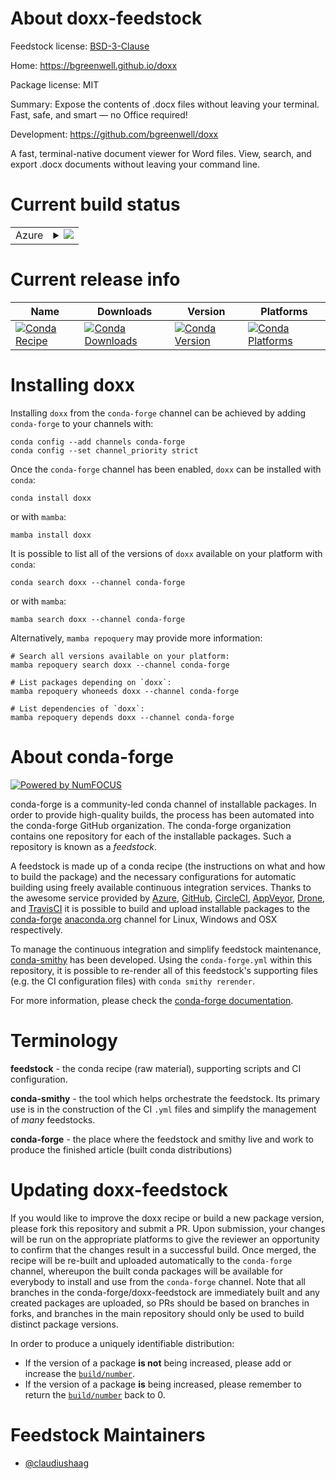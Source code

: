 About doxx-feedstock
====================

Feedstock license: [BSD-3-Clause](https://github.com/conda-forge/doxx-feedstock/blob/main/LICENSE.txt)

Home: https://bgreenwell.github.io/doxx

Package license: MIT

Summary: Expose the contents of .docx files without leaving your terminal. Fast, safe, and smart — no Office required!

Development: https://github.com/bgreenwell/doxx

A fast, terminal-native document viewer for Word files. View, search, and export .docx documents without leaving your command line.

Current build status
====================


<table>
    
  <tr>
    <td>Azure</td>
    <td>
      <details>
        <summary>
          <a href="https://dev.azure.com/conda-forge/feedstock-builds/_build/latest?definitionId=26411&branchName=main">
            <img src="https://dev.azure.com/conda-forge/feedstock-builds/_apis/build/status/doxx-feedstock?branchName=main">
          </a>
        </summary>
        <table>
          <thead><tr><th>Variant</th><th>Status</th></tr></thead>
          <tbody><tr>
              <td>linux_64</td>
              <td>
                <a href="https://dev.azure.com/conda-forge/feedstock-builds/_build/latest?definitionId=26411&branchName=main">
                  <img src="https://dev.azure.com/conda-forge/feedstock-builds/_apis/build/status/doxx-feedstock?branchName=main&jobName=linux&configuration=linux%20linux_64_" alt="variant">
                </a>
              </td>
            </tr><tr>
              <td>linux_aarch64</td>
              <td>
                <a href="https://dev.azure.com/conda-forge/feedstock-builds/_build/latest?definitionId=26411&branchName=main">
                  <img src="https://dev.azure.com/conda-forge/feedstock-builds/_apis/build/status/doxx-feedstock?branchName=main&jobName=linux&configuration=linux%20linux_aarch64_" alt="variant">
                </a>
              </td>
            </tr><tr>
              <td>linux_ppc64le</td>
              <td>
                <a href="https://dev.azure.com/conda-forge/feedstock-builds/_build/latest?definitionId=26411&branchName=main">
                  <img src="https://dev.azure.com/conda-forge/feedstock-builds/_apis/build/status/doxx-feedstock?branchName=main&jobName=linux&configuration=linux%20linux_ppc64le_" alt="variant">
                </a>
              </td>
            </tr><tr>
              <td>osx_64</td>
              <td>
                <a href="https://dev.azure.com/conda-forge/feedstock-builds/_build/latest?definitionId=26411&branchName=main">
                  <img src="https://dev.azure.com/conda-forge/feedstock-builds/_apis/build/status/doxx-feedstock?branchName=main&jobName=osx&configuration=osx%20osx_64_" alt="variant">
                </a>
              </td>
            </tr><tr>
              <td>osx_arm64</td>
              <td>
                <a href="https://dev.azure.com/conda-forge/feedstock-builds/_build/latest?definitionId=26411&branchName=main">
                  <img src="https://dev.azure.com/conda-forge/feedstock-builds/_apis/build/status/doxx-feedstock?branchName=main&jobName=osx&configuration=osx%20osx_arm64_" alt="variant">
                </a>
              </td>
            </tr><tr>
              <td>win_64</td>
              <td>
                <a href="https://dev.azure.com/conda-forge/feedstock-builds/_build/latest?definitionId=26411&branchName=main">
                  <img src="https://dev.azure.com/conda-forge/feedstock-builds/_apis/build/status/doxx-feedstock?branchName=main&jobName=win&configuration=win%20win_64_" alt="variant">
                </a>
              </td>
            </tr>
          </tbody>
        </table>
      </details>
    </td>
  </tr>
</table>

Current release info
====================

| Name | Downloads | Version | Platforms |
| --- | --- | --- | --- |
| [![Conda Recipe](https://img.shields.io/badge/recipe-doxx-green.svg)](https://anaconda.org/conda-forge/doxx) | [![Conda Downloads](https://img.shields.io/conda/dn/conda-forge/doxx.svg)](https://anaconda.org/conda-forge/doxx) | [![Conda Version](https://img.shields.io/conda/vn/conda-forge/doxx.svg)](https://anaconda.org/conda-forge/doxx) | [![Conda Platforms](https://img.shields.io/conda/pn/conda-forge/doxx.svg)](https://anaconda.org/conda-forge/doxx) |

Installing doxx
===============

Installing `doxx` from the `conda-forge` channel can be achieved by adding `conda-forge` to your channels with:

```
conda config --add channels conda-forge
conda config --set channel_priority strict
```

Once the `conda-forge` channel has been enabled, `doxx` can be installed with `conda`:

```
conda install doxx
```

or with `mamba`:

```
mamba install doxx
```

It is possible to list all of the versions of `doxx` available on your platform with `conda`:

```
conda search doxx --channel conda-forge
```

or with `mamba`:

```
mamba search doxx --channel conda-forge
```

Alternatively, `mamba repoquery` may provide more information:

```
# Search all versions available on your platform:
mamba repoquery search doxx --channel conda-forge

# List packages depending on `doxx`:
mamba repoquery whoneeds doxx --channel conda-forge

# List dependencies of `doxx`:
mamba repoquery depends doxx --channel conda-forge
```


About conda-forge
=================

[![Powered by
NumFOCUS](https://img.shields.io/badge/powered%20by-NumFOCUS-orange.svg?style=flat&colorA=E1523D&colorB=007D8A)](https://numfocus.org)

conda-forge is a community-led conda channel of installable packages.
In order to provide high-quality builds, the process has been automated into the
conda-forge GitHub organization. The conda-forge organization contains one repository
for each of the installable packages. Such a repository is known as a *feedstock*.

A feedstock is made up of a conda recipe (the instructions on what and how to build
the package) and the necessary configurations for automatic building using freely
available continuous integration services. Thanks to the awesome service provided by
[Azure](https://azure.microsoft.com/en-us/services/devops/), [GitHub](https://github.com/),
[CircleCI](https://circleci.com/), [AppVeyor](https://www.appveyor.com/),
[Drone](https://cloud.drone.io/welcome), and [TravisCI](https://travis-ci.com/)
it is possible to build and upload installable packages to the
[conda-forge](https://anaconda.org/conda-forge) [anaconda.org](https://anaconda.org/)
channel for Linux, Windows and OSX respectively.

To manage the continuous integration and simplify feedstock maintenance,
[conda-smithy](https://github.com/conda-forge/conda-smithy) has been developed.
Using the ``conda-forge.yml`` within this repository, it is possible to re-render all of
this feedstock's supporting files (e.g. the CI configuration files) with ``conda smithy rerender``.

For more information, please check the [conda-forge documentation](https://conda-forge.org/docs/).

Terminology
===========

**feedstock** - the conda recipe (raw material), supporting scripts and CI configuration.

**conda-smithy** - the tool which helps orchestrate the feedstock.
                   Its primary use is in the construction of the CI ``.yml`` files
                   and simplify the management of *many* feedstocks.

**conda-forge** - the place where the feedstock and smithy live and work to
                  produce the finished article (built conda distributions)


Updating doxx-feedstock
=======================

If you would like to improve the doxx recipe or build a new
package version, please fork this repository and submit a PR. Upon submission,
your changes will be run on the appropriate platforms to give the reviewer an
opportunity to confirm that the changes result in a successful build. Once
merged, the recipe will be re-built and uploaded automatically to the
`conda-forge` channel, whereupon the built conda packages will be available for
everybody to install and use from the `conda-forge` channel.
Note that all branches in the conda-forge/doxx-feedstock are
immediately built and any created packages are uploaded, so PRs should be based
on branches in forks, and branches in the main repository should only be used to
build distinct package versions.

In order to produce a uniquely identifiable distribution:
 * If the version of a package **is not** being increased, please add or increase
   the [``build/number``](https://docs.conda.io/projects/conda-build/en/latest/resources/define-metadata.html#build-number-and-string).
 * If the version of a package **is** being increased, please remember to return
   the [``build/number``](https://docs.conda.io/projects/conda-build/en/latest/resources/define-metadata.html#build-number-and-string)
   back to 0.

Feedstock Maintainers
=====================

* [@claudiushaag](https://github.com/claudiushaag/)

